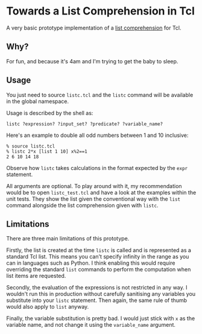 # Towards a List Comprehension in Tcl
A very basic prototype implementation of a [list comprehension](https://en.m.wikipedia.org/wiki/List_comprehension) for Tcl.

## Why?
For fun, and because it's 4am and I'm trying to get the baby to sleep.

## Usage
You just need to source `listc.tcl` and the `listc` command will be available in the global namespace.

Usage is described by the shell as:
```
listc ?expression? ?input_set? ?predicate? ?variable_name?
```
Here's an example to double all odd numbers between 1 and 10 inclusive:

```
% source listc.tcl
% listc 2*x [list 1 10] x%2==1
2 6 10 14 18
```

Observe how `listc` takes calculations in the format expected by the `expr` statement.

All arguments are optional. To play around with it, my recommendation would be to open `listc_test.tcl` and have a look at the examples within the unit tests. They show the list given the conventional way with the `list` command alongside the list comprehension given with `listc`.

## Limitations
There are three main limitations of this prototype.

Firstly, the list is created at the time `listc` is called and is represented as a standard Tcl list. This means you can't specify infinity in the range as you can in languages such as Python. I think enabling this would require overriding the standard `list` commands to perform the computation when list items are requested.

Secondly, the evaluation of the expressions is not restricted in any way. I wouldn't run this in production without carefully sanitising any variables you substitute into your `listc` statement. Then again, the same rule of thumb would also apply to `list` anyway.

Finally, the variable substitution is pretty bad. I would just stick with `x` as the variable name, and not change it using the `variable_name` argument.